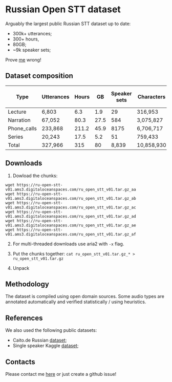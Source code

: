 # **Russian Open STT dataset**

Arguably the largest public Russian STT dataset up to date:
- 300k+ utterances;
- 300+ hours,
- 80GB;
- ~9k speaker sets;

Prove [me](https://t.me/snakers41) wrong!

## **Dataset composition**

| Type        | Utterances | Hours | GB   | Speaker sets | Characters | Mean length, seconds | Mean chars |
|-------------|------------|-------|------|--------------|------------|----------------------|------------|
| Lecture     | 6,803      | 6.3   | 1.9  | 29           | 316,953    | 3.36                 | 46.6       |
| Narration   | 67,052     | 80.3  | 27.5 | 584          | 3,075,827  | 4.31                 | 45.9       |
| Phone_calls | 233,868    | 211.2 | 45.9 | 8175         | 6,706,717  | 3.25                 | 28.7       |
| Series      | 20,243     | 17.5  | 5.2  | 51           | 759,433    | 3.10                 | 37.5       |
| Total         | 327,966    | 315   | 80   | 8,839        | 10,858,930 |                      |            |

## **Downloads**

1. Dowload the chunks:
```
wget https://ru-open-stt-v01.ams3.digitaloceanspaces.com/ru_open_stt_v01.tar.gz_aa
wget https://ru-open-stt-v01.ams3.digitaloceanspaces.com/ru_open_stt_v01.tar.gz_ab
wget https://ru-open-stt-v01.ams3.digitaloceanspaces.com/ru_open_stt_v01.tar.gz_ac
wget https://ru-open-stt-v01.ams3.digitaloceanspaces.com/ru_open_stt_v01.tar.gz_ad
wget https://ru-open-stt-v01.ams3.digitaloceanspaces.com/ru_open_stt_v01.tar.gz_ae
wget https://ru-open-stt-v01.ams3.digitaloceanspaces.com/ru_open_stt_v01.tar.gz_af
```

2. For multi-threaded downloads use aria2 with `-x` flag.

3. Put the chunks together:
`cat ru_open_stt_v01.tar.gz_* > ru_open_stt_v01.tar.gz`

4. Unpack

## **Methodology**

The dataset is compiled using open domain sources.
Some audio types are annotated automatically and verified statistically / using heuristics.


## **References**

We also used the following public datasets:
- Caito.de Russian [dataset](https://www.caito.de/data/Training/stt_tts/);
- Single speaker Kaggle [dataset](https://www.kaggle.com/bryanpark/russian-single-speaker-speech-dataset);

## **Contacts**

Please contact me [here](https://t.me/snakers41) or just create a github issue!
